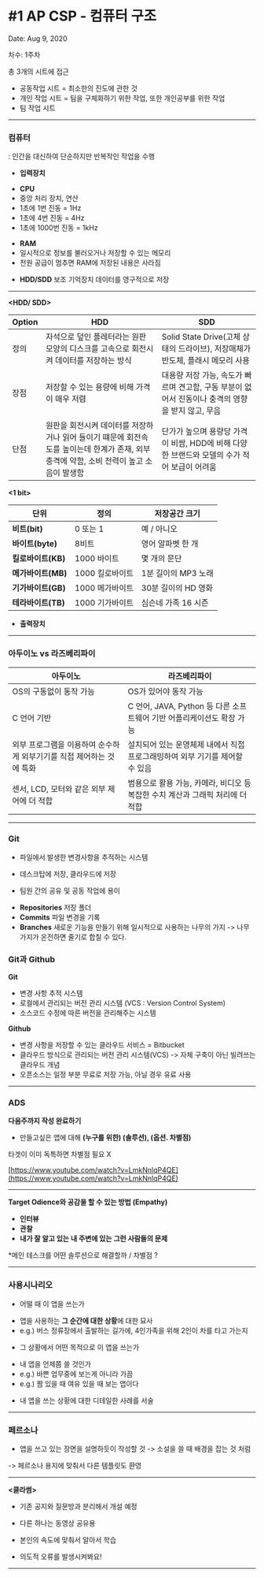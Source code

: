 # #1 AP CSP - 컴퓨터 구조

Date: Aug 9, 2020

차수: 1주차

총 3개의 시트에 접근

- 공동작업 시트 
=  최소한의 진도에 관한 것
- 개인 작업 시트 
= 팀을 구체화하기 위한 작업, 또한 개인공부를 위한 작업
- 팀 작업 시트

---

### 컴퓨터

: 인간을 대신하여 단순하지만 반복작인 작업을 수행

- **입력장치**
+  **CPU** 
+ 중앙 처리 장치, 연산
+ 1초에 1번 진동 = 1Hz
+ 1초에 4번 진동 = 4Hz
+ 1초에 1000번 진동 = 1kHz

- **RAM** 
- 일시적으로 정보를 불러오거나 저장할 수 있는 메모리
- 전원 공급이 멈추면 RAM에 저장된 내용은 사라짐
+ **HDD/SDD** 
보조 기억장치
데이터를 영구적으로 저장
---

**<HDD/ SDD>**

| Option | HDD | SDD |
| ------ | --- | --- |
|  정의   | 자석으로 덮인 플레터라는 원판 모양의 디스크를 고속으로 회전시켜 데이터를 저장하는 방식| Solid State Drive(고체 상태의 드라이브), 저장매체가 반도체, 플래시 메모리 사용|
|  장점   | 저장할 수 있는 용량에 비해 가격이 매우 저렴 | 대용량 저장 가능, 속도가 빠르며 견고함, 구동 부분이 없어서 진동이나 충격의 영향을 받지 않고, 무음 |
|  단점   | 원판을 회전시켜 데이터를 저장하거나 읽어 들이기 떄문에 회전속도를 높이는데 한계가 존재, 외부 충격에 약함, 소비 전력이 높고 소음이 발생함 | 단가가 높으며 용량당 가격이 비쌈,  HDD에 비해 다양한 브랜드와 모델의 수가 적어 보급이 어려움 |

**<1 bit>**

| 단위 |   정의  | 저장공간 크기 |
| --- | ------ | ---------- |
|  **비트(bit)**   | 0 또는 1 | 예 / 아니오 |
|  **바이트(byte)**  | 8비트 | 영어 알파벳 한 개 |
|  **킬로바이트(KB)**   | 1000 바이트 | 몇 개의 문단 |
|  **메가바이트(MB)**   | 1000 킬로바이트 | 1분 길이의 MP3 노래 |
|  **기가바이트(GB)**   | 1000 메가바이트 | 30분 길이의 HD 영화 |
|  **테라바이트(TB)**   | 1000 기가바이트 | 심슨네 가족 16 시즌 |

- **출력장치**

---

### 아두이노 vs 라즈베리파이

| 아두이노 |   라즈베리파이  | 
| --- | ------ | 
|  OS의 구동없이 동작 가능  | OS가 있어야 동작 가능 | 
|  C 언어 기반 | C 언어, JAVA, Python 등 다른 소프트웨어 기반 어플리케이션도 확장 가능 | 
|  외부 프로그램을 이용하여 순수하게 외부기기를 직접 제어하는 것에 특화   | 설치되어 있는 운영체제 내에서 직접 프로그래밍하여 외부 기기를 제어할 수 있음 |
|  센서, LCD, 모터와 같은 외부 제어에 더 적합   | 범용으로 활용 가능, 카메라, 비디오 등 복잡한 수치 계산과 그래픽 처리에 더 적합 | 
---

### Git
- 파일에서 발생한 변경사항을 추적하는 시스템
+ 데스크탑에 저장, 클라우드에 저장
- 팀원 간의 공유 및 공동 작업에 용이
+ **Repositories** 
저장 폴더
+ **Commits** 
파일 변경을 기록
+ **Branches**
새로운 기능을 만들기 위해 일시적으로 사용하는 나무의 가지 -> 나무가지가 온전하면 줄기로 합칠 수 있다.

### Git과 Github
**Git**
- 변경 사항 추적 시스템
- 로컬에서 관리되는 버전 관리 시스템 (VCS : Version Control System)
- 소스코드 수정에 따른 버전을 관리해주는 시스템

**Github**
- 변경 사항을 저장할 수 있는 클라우드 서비스 = Bitbucket
- 클라우드 방식으로 관리되는 버전 관리 시스템(VCS) -> 자체 구축이 아닌 빌려쓰는 클라우드 개념
- 오픈소스는 일정 부분 무료로 저장 가능, 아닐 경우 유료 사용

---

### ADS

**다음주까지 작성 완료하기**

- 만들고싶은 앱에 대해  **(누구를 위한) (솔루션), (옵션. 차별점)**

타겟이 이미 독특하면 차별점 필요 X

[https://www.youtube.com/watch?v=LmkNnlqP4QE](https://www.youtube.com/watch?v=LmkNnlqP4QE)

---

**Target Odience와 공감을 할 수 있는 방법 (Empathy)**

- **인터뷰**
- **관찰**
- **내가 잘 알고 있는 내 주변에 있는 그런 사람들의 문제**

*메인 테스크를 어떤 솔루션으로 해결할까 / 차별점 ?

---

### 사용시나리오

- 어떨 때 이 앱을 쓰는가
+  앱을 사용하는 **그 순간에 대한 상황**에 대한 묘사
+ e.g.) 버스 정류장에서 출발하는 길가에, 4인가족을 위해 2인이 차를 타고 가는지 

- 그 상황에서 어떤 목적으로 이 앱을 쓰는가
+ 내 앱을 언제쯤 쓸 것인가
+ e.g.) 바쁜 업무중에 보는게 아니라 가끔
+ e.g.) 짬 있을 때 여유 있을 때 보는 앱이다
- 내 앱을 쓰는 상황에 대한 디테일한 사례를 서술

---

### 페르소나

- 앱을 쓰고 있는 장면을 설명하듯이 작성할 것 -> 소설을 쓸 때 배경을 잡는 것 처럼

-> 페르소나 용지에 맞춰서 다른 템플릿도 환영

---
**<클라썸>**

- 기존 공지와 질문방과 분리해서 개설 예정

- 다른 하나는 동영상 공유용

-  본인의 속도에 맞춰서 알아서 학습

- 의도적 오류를 발생시켜봐요! 
---
